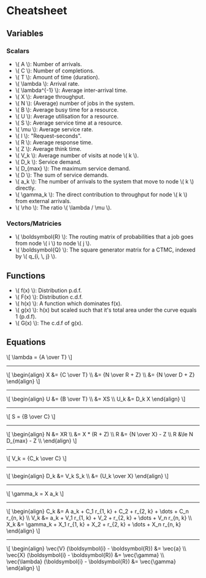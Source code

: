 # Cheatsheet

## Variables

### Scalars

- \\( A \\): Number of arrivals.
- \\( C \\): Number of completions.
- \\( T \\): Amount of time (duration).
- \\( \\lambda \\): Arrival rate.
- \\( \\lambda^{-1} \\): Average inter-arrival time.
- \\( X \\): Average throughput.
- \\( N \\): (Average) number of jobs in the system.
- \\( B \\): Average busy time for a resource.
- \\( U \\): Average utilisation for a resource.
- \\( S \\): Average service time at a resource.
- \\( \\mu \\): Average service rate.
- \\( I \\): "Request-seconds".
- \\( R \\): Average response time.
- \\( Z \\): Average think time.
- \\( V_k \\): Average number of visits at node \\( k \\).
- \\( D_k \\): Service demand.
- \\( D_{max} \\): The maximum service demand.
- \\( D \\): The sum of service demands.
- \\( a_k \\): The number of arrivals to the system that move to node \\( k \\) directly.
- \\( \\gamma_k \\): The direct contribution to throughput for node \\( k \\) from external arrivals.
- \\( \\rho \\): The ratio \\( \\lambda / \\mu \\).

### Vectors/Matricies

- \\( \\boldsymbol{R} \\): The routing matrix of probabilities that a job goes from node \\( i \\) to node \\( j \\).
- \\( \\boldsymbol{Q} \\): The square generator matrix for a CTMC, indexed by \\( q_{i, \\, j} \\).

## Functions

- \\( f(x) \\): Distribution p.d.f.
- \\( F(x) \\): Distribution c.d.f.
- \\( h(x) \\): A function which dominates f(x).
- \\( g(x) \\): h(x) but scaled such that it's total area under the curve equals 1 (p.d.f).
- \\( G(x) \\): The c.d.f of g(x).

## Equations

\\[
\\lambda = {A \\over T}
\\]

---

\\[
\\begin{align}
X &= {C \\over T} \\\\
  &= {N \\over R + Z} \\\\
  &= {N \\over D + Z}
\\end{align}
\\]

---

\\[
\\begin{align}
U   &= {B \\over T} \\\\
    &= XS \\\\
U_k &= D_k X
\\end{align}
\\]

---

\\[
S = {B \\over C}
\\]

---

\\[
\\begin{align}
N &= XR \\\\
  &= X * (R + Z) \\\\
R &= {N \\over X} - Z \\\\
R &\\le N D_{max} - Z \\\\
\\end{align}
\\]

---

\\[
V_k = {C_k \\over C}
\\]

---

\\[
\\begin{align}
D_k &= V_k S_k \\\\
    &= {U_k \\over X}
\\end{align}
\\]

---

\\[
\\gamma_k = X a_k
\\]

---

\\[
\\begin{align}
C_k &= A a_k + C_1 r_{1, k} + C_2 + r_{2, k} + \\dots + C_n r_{n, k} \\\\
V_k &= a_k + V_1 r_{1, k} + V_2 + r_{2, k} + \\dots + V_n r_{n, k} \\\\
X_k &= \\gamma_k + X_1 r_{1, k} + X_2 + r_{2, k} + \\dots + X_n r_{n, k}
\\end{align}
\\]

---

\\[
\\begin{align}
\\vec{V} (\\boldsymbol{i} - \\boldsymbol{R}) &= \\vec{a} \\\\
\\vec{X} (\\boldsymbol{i} - \\boldsymbol{R}) &= \\vec{\\gamma} \\\\
\\vec{\\lambda} (\\boldsymbol{i} - \\boldsymbol{R}) &= \\vec{\\gamma}
\\end{align}
\\]
